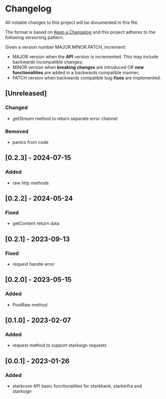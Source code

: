 # Changelog

All notable changes to this project will be documented in this file.

The format is based on [Keep a Changelog](https://keepachangelog.com/en/1.0.0/)
and this project adheres to the following versioning pattern:

Given a version number MAJOR.MINOR.PATCH, increment:

- MAJOR version when the **API** version is incremented. This may include backwards incompatible changes;
- MINOR version when **breaking changes** are introduced OR **new functionalities** are added in a backwards compatible manner;
- PATCH version when backwards compatible bug **fixes** are implemented.


## [Unreleased]
### Changed
- getStream method to return separate error channel
### Removed
- panics from code

## [0.2.3] - 2024-07-15
### Added
- raw http methods

## [0.2.2] - 2024-05-24
### Fixed
- getContent return data

## [0.2.1] - 2023-09-13
### Fixed
- request handle error

## [0.2.0] - 2023-05-15
### Added
- PostRaw method

## [0.1.0] - 2023-02-07
### Added
- request method to support starksign requests

## [0.0.1] - 2023-01-26
### Added
- starkcore API basic functionalities for starkbank, starkinfra and starksign
